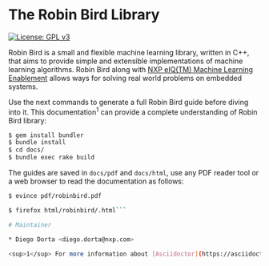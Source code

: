 # The Robin Bird Library

[![License: GPL v3](https://img.shields.io/badge/License-GPLv3-blue.svg)](https://www.gnu.org/licenses/gpl-3.0)

Robin Bird is a small and flexible machine learning library, written in C++, that
aims to provide simple and extensible implementations of machine learning algorithms.
Robin Bird along with
[NXP eIQ(TM) Machine Learning Enablement](https://www.nxp.com/docs/en/nxp/user-guides/UM11226.pdf)
allows ways for solving real world problems on embedded systems.

Use the next commands to generate a full Robin Bird guide before diving into
it. This documentation<sup>1</sup> can provide a complete understanding of
Robin Bird library:
```bash
$ gem install bundler
$ bundle install
$ cd docs/
$ bundle exec rake build
```

The guides are saved in `docs/pdf` and `docs/html`, use any PDF reader tool or a
web browser to read the documentation as follows:

```bash
$ evince pdf/robinbird.pdf
```
```bash
$ firefox html/robinbird/.html```

# Maintainer

* Diego Dorta <diego.dorta@nxp.com>

<sup>1</sup> For more information about [Asciidoctor](https://asciidoctor.org/).
